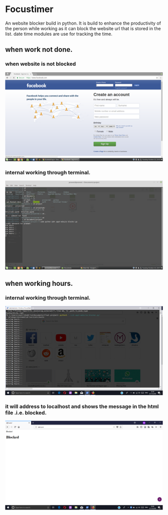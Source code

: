 # Focustimer
An website blocker build in python.
It is build to enhance the productivity of the person while working as it can block the website url that is stored in the list.
date time modules are use for tracking the time.
## when work not done.
### when website is not blocked
![](images/facebook_unblocked.png)
### internal  working through terminal.
![](images/fun_hours.png)

## when working hours.

### internal  working through terminal.
![](images/working_hours.png)

### it will address to localhost and shows the message in the html file .i.e. blocked.
![](images/blocked.png)

